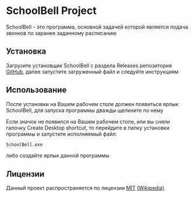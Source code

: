 # SchoolBell Project

SchoolBell - это программа, основной задачей которой является подача звонков по заранее заданному расписанию

## Установка

Загрузите установщик SchoolBell с раздела Releases репозитория [GitHub](https://github.com/TheDayG0ne/SchoolBell), далее запустите загруженный файл и следуйте инструкциям

## Использование

После установки на Вашем рабочем столе должен появиться ярлык SchoolBell, для запуска программы дважды щелкните по нему

Если значок не появился на Вашем рабочем столе, или вы сняли галочку Create Desktop shortcut, то перейдите в папку установки программы и запустите исполняемый файл:

```cmd
SchoolBell.exe
```
либо создайте ярлык данной программы

## Лицензии
Данный проект распространяется по лицензии [MIT](https://choosealicense.com/licenses/mit/) [(Wikipedia)](https://ru.wikipedia.org/wiki/Лицензия_MIT)

